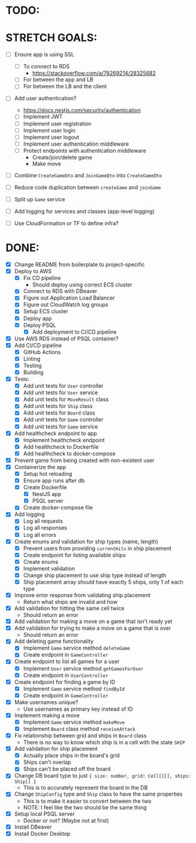 # TODO:


# STRETCH GOALS:

- [ ] Ensure app is using SSL
  - [ ] To connect to RDS
    - https://stackoverflow.com/a/78269214/28325682
  - [ ] For between the app and LB
  - [ ] For between the LB and the client

- [ ] Add user authentication?
  - https://docs.nestjs.com/security/authentication
  - [ ] Implement JWT
  - [ ] Implement user registration
  - [ ] Implement user login
  - [ ] Implement user logout
  - [ ] Implement user authentication middleware
  - [ ] Protect endpoints with authentication middleware
    - Create/join/delete game
    - Make move
  
- [ ] Combine `CreateGameDto` and `JoinGameDto` into `CreateGameDto`

- [ ] Reduce code duplication between `createGame` and `joinGame`

- [ ] Split up `Game` service

- [ ] Add logging for services and classes (app-level logging)

- [ ] Use CloudFormation or TF to define infra?


# DONE:

- [x] Change README from boilerplate to project-specific
- [x] Deploy to AWS
  - [x] Fix CD pipeline
    - Should deploy using correct ECS cluster
  - [x] Connect to RDS with DBeaver
  - [x] Figure out Application Load Balancer
  - [x] Figure out CloudWatch log groups
  - [x] Setup ECS cluster
  - [x] Deploy app
  - [x] Deploy PSQL
	- [x] Add deployment to CI/CD pipeline
- [x] Use AWS RDS instead of PSQL container?
- [x] Add CI/CD pipeline
  - [x] GitHub Actions
  - [x] Linting
  - [x] Testing
  - [x] Building
- [x] Tests:
  - [x] Add unit tests for `User` controller
  - [x] Add unit tests for `User` service
  - [x] Add unit tests for `MoveResult` class
  - [x] Add unit tests for `Ship` class
  - [x] Add unit tests for `Board` class
  - [x] Add unit tests for `Game` controller
  - [x] Add unit tests for `Game` service
- [x] Add healthcheck endpoint to app
  - [x] Implement healthcheck endpoint
  - [x] Add healthcheck to Dockerfile
  - [x] Add healthcheck to docker-compose
- [x] Prevent game from being created with non-existent user
- [x] Containerize the app
  - [x] Setup hot reloading
  - [x] Ensure app runs after db
  - [x] Create Dockerfile
    - [x] NestJS app
    - [x] PSQL server
  - [x] Create docker-compose file
- [x] Add logging
  - [x] Log all requests
  - [x] Log all responses
  - [x] Log all errors
- [x] Create enums and validation for ship types (name, length)
  - [x] Prevent users from providing `currentHits` in ship placement
  - [x] Create endpoint for listing available ships
  - [x] Create enums
  - [x] Implement validation
  - [x] Change ship placement to use ship type instead of length
  - [x] Ship placement array should have exactly 5 ships, only 1 of each type
- [x] Improve error response from validating ship placement
  - Return what ships are invalid and how
- [x] Add validation for hitting the same cell twice
  - Should return an error
- [x] Add validation for making a move on a game that isn't ready yet
- [x] Add validation for trying to make a move on a game that is over
  - Should return an error
- [x] Add deleting game functionality
  - [x] Implement `Game` service method `deleteGame`
  - [x] Create endpoint in `GameController`
- [x] Create endpoint to list all games for a user
  - [x] Implement `User` service method `getGamesForUser`
  - [x] Create endpoint in `UserController`
- [x] Create endpoint for finding a game by ID
  - [x] Implement `Game` service method `findById`
  - [x] Create endpoint in `GameController`
- [x] Make usernames unique?
  - Use usernames as primary key instead of ID
- [x] Implement making a move
  - [x] Implement `Game` service method `makeMove`
  - [x] Implement `Board` class method `receiveAttack`
- [x] Fix relationship between grid and ships in `Board` class
  - There is no way to know which ship is in a cell with the state `SHIP`
- [x] Add validation for ship placement
  - [x] Actually place ships in the board's grid
  - [x] Ships can't overlap
  - [x] Ships can't be placed off the board
- [x] Change DB board type to just `{ size: number, grid: Cell[][], ships: Ship[] }`
  - This is to accurately represent the board in the DB
- [x] Change `ShipConfig` type and `Ship` class to have the same properties
  - This is to make it easier to convert between the two
  - NOTE: I feel like the two should be the same thing
- [x] Setup local PSQL server
  - Docker or not? (Maybe not at first)
- [x] Install DBeaver
- [x] Install Docker Desktop
